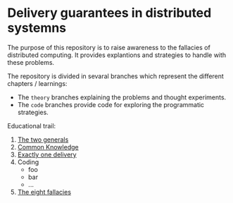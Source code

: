 # Delivery guarantees in distributed systemns

The purpose of this repository is to raise awareness to the fallacies of distributed computing. It provides explantions and strategies to handle with these problems.

The repository is divided in sevaral branches which represent the different chapters / learnings:
- The `theory` branches explaining the problems and thought experiments. 
- The `code` branches provide code for exploring the programmatic strategies.

Educational trail:
1. [The two generals](https://github.com/in-der-kothe/exactly-once-semantics/tree/theory/two-generals)
2. [Common Knowledge](https://github.com/in-der-kothe/exactly-once-semantics/tree/theory/common-knowledge)
3. [Exactly one delivery](https://github.com/in-der-kothe/exactly-once-semantics/tree/theory/exactly-once-delivery)
4. Coding
    - foo
    - bar
    - ...
5. [The eight fallacies](https://github.com/in-der-kothe/exactly-once-semantics/tree/theory/fallacies)